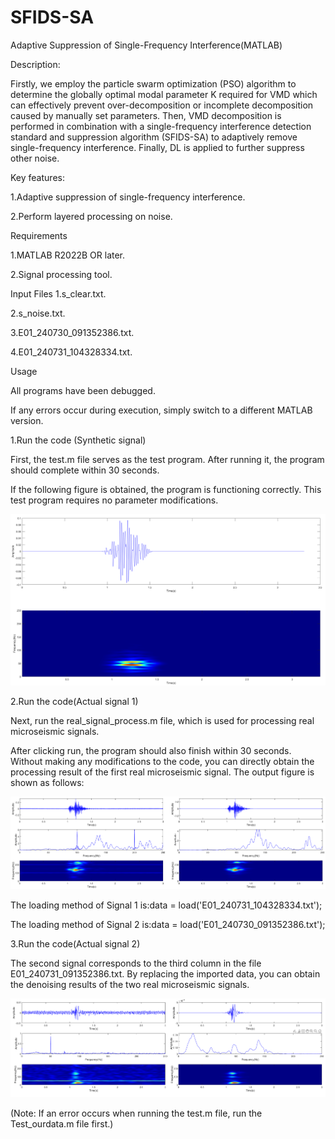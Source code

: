 # SFIDS-SA
Adaptive Suppression of Single-Frequency Interference(MATLAB)

Description:

Firstly, we employ the particle swarm optimization (PSO) algorithm to determine the globally optimal modal parameter K required for VMD which can effectively prevent over-decomposition or incomplete decomposition caused by manually set parameters. Then, VMD decomposition is performed in combination with a single-frequency interference detection standard and suppression algorithm (SFIDS-SA) to adaptively remove single-frequency interference. Finally, DL is applied to further suppress other noise.

Key features:

1.Adaptive suppression of single-frequency interference.

2.Perform layered processing on noise.

Requirements

1.MATLAB R2022B OR later.

2.Signal processing tool.

Input Files
1.s_clear.txt.

2.s_noise.txt.

3.E01_240730_091352386.txt.

4.E01_240731_104328334.txt.

Usage

All programs have been debugged. 

If any errors occur during execution, simply switch to a different MATLAB version.

1.Run the code (Synthetic signal)

First, the test.m file serves as the test program. After running it, the program should complete within 30 seconds. 


If the following figure is obtained, the program is functioning correctly. This test program requires no parameter modifications.

![picture1](./picture/picture1.png)

2.Run the code(Actual signal 1)

Next, run the real_signal_process.m file, which is used for processing real microseismic signals. 

After clicking run, the program should also finish within 30 seconds. Without making any modifications to the code, you can directly obtain the processing result of the first real microseismic signal. 
The output figure is shown as follows:

![picture2](./picture/picture2.png)

The loading method of Signal 1 is:data = load('E01_240731_104328334.txt'); 

The loading method of Signal 2 is:data = load('E01_240730_091352386.txt');

3.Run the code(Actual signal 2)

The second signal corresponds to the third column in the file E01_240731_091352386.txt. By replacing the imported data, you can obtain the denoising results of the two real microseismic signals.

![picture3](./picture/picture3.png)

(Note: If an error occurs when running the test.m file, run the Test_ourdata.m file first.)
